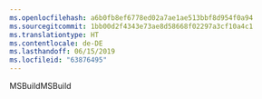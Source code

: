 ```yaml
---
ms.openlocfilehash: a6b0fb8ef6778ed02a7ae1ae513bbf8d954f0a94
ms.sourcegitcommit: 1bb00d2f4343e73ae8d58668f02297a3cf10a4c1
ms.translationtype: HT
ms.contentlocale: de-DE
ms.lasthandoff: 06/15/2019
ms.locfileid: "63876495"
---
```

<span data-ttu-id="8be9f-101">MSBuild</span><span class="sxs-lookup"><span data-stu-id="8be9f-101">MSBuild</span></span>